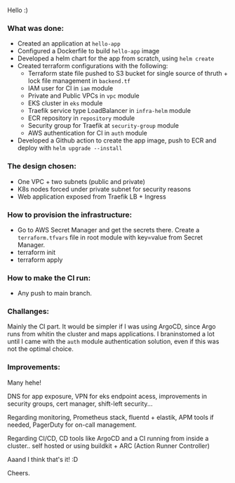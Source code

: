 Hello :)

### What was done:

- Created an application at `hello-app`
- Configured a Dockerfile to build `hello-app` image
- Developed a helm chart for the app from scratch, using `helm create`
- Created terraform configurations with the following:
    - Terraform state file pushed to S3 bucket for single source of thruth + lock file management in `backend.tf`
    - IAM user for CI in `iam` module
    - Private and Public VPCs in `vpc` module
    - EKS cluster in `eks` module
    - Traefik service type LoadBalancer in `infra-helm` module 
    - ECR repository in `repository` module
    - Security group for Traefik at `security-group` module
    - AWS authentication for CI in `auth` module
- Developed a Github action to create the app image, push to ECR and deploy with `helm upgrade --install`

### The design chosen:

- One VPC + two subnets (public and private)
- K8s nodes forced under private subnet for security reasons
- Web application exposed from Traefik LB + Ingress

### How to provision the infrastructure:

- Go to AWS Secret Manager and get the secrets there. Create a `terraform.tfvars` file in root module with key=value from Secret Manager.
- terraform init
- terraform apply

### How to make the CI run:

- Any push to main branch.

### Challanges:

Mainly the CI part. It would be simpler if I was using ArgoCD, since Argo runs from whitin the cluster and maps applications. I braninstomed a lot until I came with the `auth` module authentication solution, even if this was not the optimal choice.

### Improvements:

Many hehe! 

DNS for app exposure, VPN for eks endpoint acess, improvements in security groups, cert manager, shift-left security...

Regarding monitoring, Prometheus stack, fluentd + elastik, APM tools if needed, PagerDuty for on-call management.

Regarding CI/CD, CD tools like ArgoCD and a CI running from inside a cluster.. self hosted or using buildkit + ARC (Action Runner Controller)

Aaand I think that's it! :D

Cheers.

